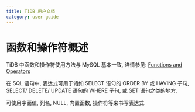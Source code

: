 ```yaml
---
title: TiDB 用户文档
category: user guide
---
```


# 函数和操作符概述

TiDB 中函数和操作符使用方法与 MySQL 基本一致, 详情参见: [Functions and Operators](https://dev.mysql.com/doc/refman/5.7/en/functions.html)

在 SQL 语句中, 表达式可用于诸如 SELECT 语句的 ORDER BY 或 HAVING 子句, SELECT/ DELETE/ UPDATE 语句的 WHERE 子句, 或 SET 语句之类的地方.

可使用字面值, 列名, NULL, 内置函数, 操作符等来书写表达式. 
